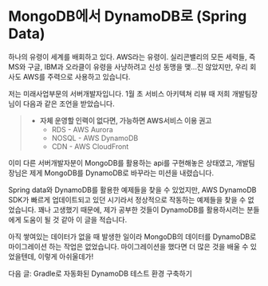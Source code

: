 # MongoDB에서 DynamoDB로 (Spring Data)

하나의 유령이 세계를 배회하고 있다. AWS라는 유령이. 실리콘밸리의 모든 세력들, 즉 MS와 구글, IBM과 오라클이 유령을 사냥하려고 신성 동맹을 맺...진 않았지만, 우리 회사도 AWS를 주력으로 사용하고 있습니다.

저는 미래사업부문의 서버개발자입니다. 1월 초 서비스 아키텍쳐 리뷰 때 저희 개발팀장님이 다음과 같은 조언을 받았습니다.

> - **자체 운영할 인력이 없다면, 가능하면 AWS서비스 이용 권고**
>   - RDS - AWS Aurora
>   - NOSQL - AWS DynamoDB
>   - CDN - AWS CloudFront

이미 다른 서버개발자분이 MongoDB를 활용하는 api를 구현해놓은 상태였고, 개발팀장님은 제게 MongoDB를 DynamoDB로 바꾸라는 미션을 내렸습니다.

Spring data와 DynamoDB를 활용한 예제들을 찾을 수 있었지만, AWS DynamoDB SDK가 빠르게 업데이트되고 있던 시기라서 정상적으로 작동하는 예제들을 찾을 수 없었습니다. 꽤나 고생했기 때문에, 제가 공부한 것들이 DynamoDB를 활용하시려는 분들에게 도움이 될 것 같아 이 글을 적습니다.

아직 쌓여있는 데이터가 없을 때 발생한 일이라 MongoDB의 데이터를 DynamoDB로 마이그레이션 하는 작업은 없었습니다. 마이그레이션을 했다면 더 많은 것을 배울 수 있었을텐데, 이렇게 아쉬울데가!



다음 글: Gradle로 자동화된 DynamoDB 테스트 환경 구축하기

